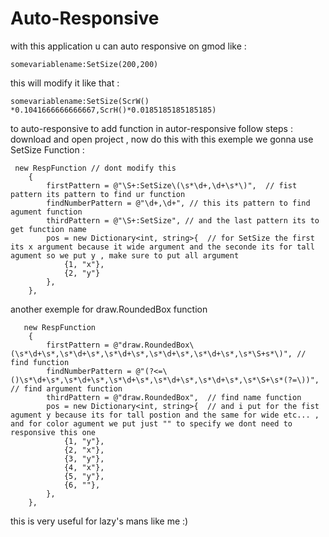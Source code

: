 # Auto-Responsive
with this application u can auto responsive on gmod like : 
```
somevariablename:SetSize(200,200)
```
this will modify it like that : 
```
somevariablename:SetSize(ScrW() *0.1041666666666667,ScrH()*0.0185185185185185)
```
to auto-responsive 
to add function in autor-responsive follow steps : 
download and open project , now do this with this exemple we gonna use SetSize Function : 
```
 new RespFunction // dont modify this
    {
        firstPattern = @"\S+:SetSize\(\s*\d+,\d+\s*\)",  // fist pattern its pattern to find ur function 
        findNumberPattern = @"\d+,\d+", // this its pattern to find agument function 
        thirdPattern = @"\S+:SetSize", // and the last pattern its to get function name 
        pos = new Dictionary<int, string>{  // for SetSize the first its x argument because it wide argument and the seconde its for tall agument so we put y , make sure to put all argument
            {1, "x"},
            {2, "y"}
        },
    },
```
another exemple for draw.RoundedBox function
```
   new RespFunction
    {
        firstPattern = @"draw.RoundedBox\(\s*\d+\s*,\s*\d+\s*,\s*\d+\s*,\s*\d+\s*,\s*\d+\s*,\s*\S+s*\)", // find function
        findNumberPattern = @"(?<=\()\s*\d+\s*,\s*\d+\s*,\s*\d+\s*,\s*\d+\s*,\s*\d+\s*,\s*\S+\s*(?=\))",  // find argument function
        thirdPattern = @"draw.RoundedBox",  // find name function
        pos = new Dictionary<int, string>{  // and i put for the fist agument y because its for tall postion and the same for wide etc... , and for color agument we put just "" to specify we dont need to responsive this one 
            {1, "y"},
            {2, "x"},
            {3, "y"},
            {4, "x"},
            {5, "y"},
            {6, ""},
        },
    },

```
this is very useful for lazy's mans like me :)
